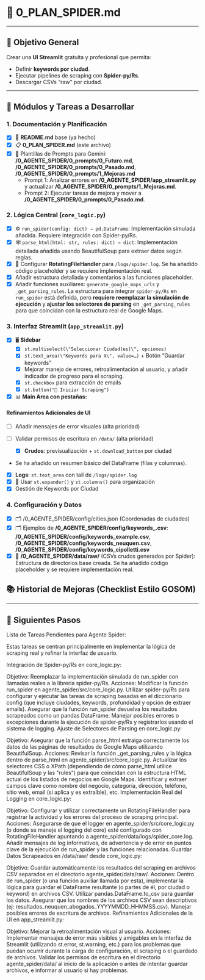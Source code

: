# 📝 0_PLAN_SPIDER.md
---
## 🎯 Objetivo General  
Crear una **UI Streamlit** gratuita y profesional que permita:  
- Definir **keywords por ciudad**.  
- Ejecutar pipelines de scraping con **Spider-py/Rs**.  
- Descargar CSVs “raw” por ciudad.  

---
## 🧰 Módulos y Tareas a Desarrollar  

### 1. Documentación y Planificación  
- [x] 📄 **README.md** base (ya hecho)  
- [x] 📋 **0_PLAN_SPIDER.md** (este archivo)  
- [x] 📝 Plantillas de Prompts para Gemini: **/0_AGENTE_SPIDER/0_prompts/0_Futuro.md**, **/0_AGENTE_SPIDER/0_prompts/0_Pasado.md**, **/0_AGENTE_SPIDER/0_prompts/1_Mejoras.md**
  - Prompt 1: Analizar errores en **/0_AGENTE_SPIDER/app_streamlit.py** y actualizar **/0_AGENTE_SPIDER/0_prompts/1_Mejoras.md**.
  - Prompt 2: Ejecutar tareas de mejora y mover a **/0_AGENTE_SPIDER/0_prompts/0_Pasado.md**.

### 2. Lógica Central (`core_logic.py`)
- [x] ⚙️ `run_spider(config: dict) → pd.DataFrame`: Implementación simulada añadida. Requiere integración con Spider-py/Rs.
- [x] 🕸️ `parse_html(html: str, rules: dict) → dict`: Implementación detallada añadida usando BeautifulSoup para extraer datos según reglas.
- [x] 📜 Configurar **RotatingFileHandler** para `/logs/spider.log`. Se ha añadido código placeholder y se requiere implementación real.
- [x] Añadir estructura detallada y comentarios a las funciones placeholder.
- [x] Añadir funciones auxiliares: `generate_google_maps_urls` y `_get_parsing_rules`. La estructura para integrar `spider-py/Rs` en `run_spider` está definida, pero **requiere reemplazar la simulación de ejecución** y **ajustar los selectores de parsing** en `_get_parsing_rules` para que coincidan con la estructura real de Google Maps.

### 3. Interfaz Streamlit (`app_streamlit.py`)
- [x] 🖥️ **Sidebar**  
  - [x] `st.multiselect(\"Seleccionar Ciudad(es)\", opciones)`
  - [x] `st.text_area(\"Keywords para X\", value=…)` + Botón “Guardar keywords”
  - [x] Mejorar manejo de errores, retroalimentación al usuario, y añadir indicador de progreso para el scraping.
  - [x] `st.checkbox` para extracción de emails
  - [x] `st.button("🚀 Iniciar Scraping")`
- [x] 📊 **Main Area con pestañas:**  

#### Refinamientos Adicionales de UI
- [ ] Añadir mensajes de error visuales (alta prioridad)
- [ ] Validar permisos de escritura en `/data/` (alta prioridad)

  - [x] **Crudos**: previsualización + `st.download_button` por ciudad
 - Se ha añadido un resumen básico del DataFrame (filas y columnas).
  - [x] **Logs**: `st.text_area` con tail de `/logs/spider.log`  
- [x] 🧩 Usar `st.expander()` y `st.columns()` para organización  
- [x] Gestión de Keywords por Ciudad
### 4. Configuración y Datos
- [x] 🗂️ /0_AGENTE_SPIDER/config/cities.json (Coordenadas de ciudades)
- [x] 🗂️ Ejemplos de **/0_AGENTE_SPIDER/config/keywords_<ciudad>.csv**: **/0_AGENTE_SPIDER/config/keywords_example.csv**, **/0_AGENTE_SPIDER/config/keywords_neuquen.csv**, **/0_AGENTE_SPIDER/config/keywords_cipolletti.csv**
- [x] 📂 **/0_AGENTE_SPIDER/data/raw/** (CSVs crudos generados por Spider): Estructura de directorios base creada. Se ha añadido código placeholder y se requiere implementación real.

## 📚 Historial de Mejoras (Checklist Estilo GOSOM)


---

## 🔮 Siguientes Pasos  
 Lista de Tareas Pendientes para Agente Spider:

Estas tareas se centran principalmente en implementar la lógica de scraping real y refinar la interfaz de usuario.

Integración de Spider-py/Rs en core_logic.py:

Objetivo: Reemplazar la implementación simulada de run_spider con llamadas reales a la librería spider-py/Rs. Acciones: Modificar la función run_spider en agente_spider/src/core_logic.py. Utilizar spider-py/Rs para configurar y ejecutar las tareas de scraping basadas en el diccionario config (que incluye ciudades, keywords, profundidad y opción de extraer emails). Asegurar que la función run_spider devuelva los resultados scrapeados como un pandas DataFrame. Manejar posibles errores o excepciones durante la ejecución de spider-py/Rs y registrarlos usando el sistema de logging. Ajuste de Selectores de Parsing en core_logic.py:

Objetivo: Asegurar que la función parse_html extraiga correctamente los datos de las páginas de resultados de Google Maps utilizando BeautifulSoup. Acciones: Revisar la función _get_parsing_rules y la lógica dentro de parse_html en agente_spider/src/core_logic.py. Actualizar los selectores CSS o XPath (dependiendo de cómo parse_html utilice BeautifulSoup y las "rules") para que coincidan con la estructura HTML actual de los listados de negocios en Google Maps. Identificar y extraer campos clave como nombre del negocio, categoría, dirección, teléfono, sitio web, email (si aplica y es extraíble), etc. Implementación Real del Logging en core_logic.py:

Objetivo: Configurar y utilizar correctamente un RotatingFileHandler para registrar la actividad y los errores del proceso de scraping principal. Acciones: Asegurarse de que el logger en agente_spider/src/core_logic.py (o donde se maneje el logging del core) esté configurado con RotatingFileHandler apuntando a agente_spider/data/logs/spider_core.log. Añadir mensajes de log informativos, de advertencia y de error en puntos clave de la ejecución de run_spider y las funciones relacionadas. Guardar Datos Scrapeados en /data/raw/ desde core_logic.py:

Objetivo: Guardar automáticamente los resultados del scraping en archivos CSV separados en el directorio agente_spider/data/raw/. Acciones: Dentro de run_spider (o una función auxiliar llamada por esta), implementar la lógica para guardar el DataFrame resultante (o partes de él, por ciudad o keyword) en archivos CSV. Utilizar pandas.DataFrame.to_csv para guardar los datos. Asegurar que los nombres de los archivos CSV sean descriptivos (ej: resultados_neuquen_abogados_YYYYMMDD_HHMMSS.csv). Manejar posibles errores de escritura de archivos. Refinamientos Adicionales de la UI en app_streamlit.py:

Objetivo: Mejorar la retroalimentación visual al usuario. Acciones: Implementar mensajes de error más visibles y amigables en la interfaz de Streamlit (utilizando st.error, st.warning, etc.) para los problemas que puedan ocurrir durante la carga de configuración, el scraping o el guardado de archivos. Validar los permisos de escritura en el directorio agente_spider/data/ al inicio de la aplicación o antes de intentar guardar archivos, e informar al usuario si hay problemas.